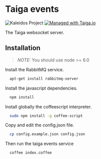 Taiga events
============

![Kaleidos Project](http://kaleidos.net/static/img/badge.svg "Kaleidos Project")
[![Managed with Taiga.io](https://img.shields.io/badge/managed%20with-TAIGA.io-709f14.svg)](https://tree.taiga.io/project/taiga/ "Managed with Taiga.io")

The Taiga websocket server.

Installation
------------

> *NOTE:* You should use node >= 6.0 

Install the RabbitMQ service.

```bash
  apt-get install rabbitmq-server
```

Install the javascript dependencies.

```bash
  npm install
```

Install globally the coffeescript interpreter.

```bash
  sudo npm install -g coffee-script
```

Copy and edit the config.json file.

```bash
  cp config.example.json config.json
```

Then run the taiga events service

```bash
  coffee index.coffee
```
